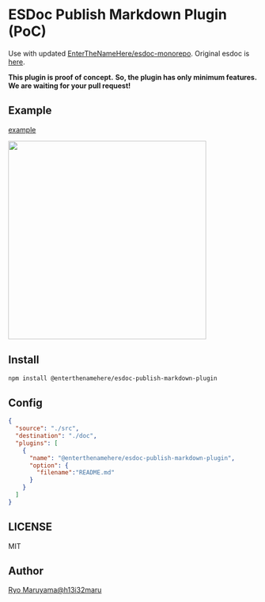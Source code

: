# ESDoc Publish Markdown Plugin (PoC)

Use with updated [EnterTheNameHere/esdoc-monorepo](https://github.com/EnterTheNameHere/esdoc-monorepo).
Original esdoc is [here](https://github.com/esdoc/esdoc).

**This plugin is proof of concept.**
**So, the plugin has only minimum features.**
**We are waiting for your pull request!**

## Example
[example](https://github.com/EnterTheNameHere/esdoc-monorepo/tree/main/packages/plugins/esdoc-publish-markdown-plugin/misc/index.md)

<img src="https://raw.githubusercontent.com/esdoc/esdoc-plugins/master/esdoc-publish-markdown-plugin/misc/ss.png" width="400px">

## Install
```bash
npm install @enterthenamehere/esdoc-publish-markdown-plugin
```

## Config
```json
{
  "source": "./src",
  "destination": "./doc",
  "plugins": [
    {
      "name": "@enterthenamehere/esdoc-publish-markdown-plugin",
      "option": {
        "filename":"README.md"
      }
    }
  ]
}
```

## LICENSE
MIT

## Author
[Ryo Maruyama@h13i32maru](https://github.com/h13i32maru)
